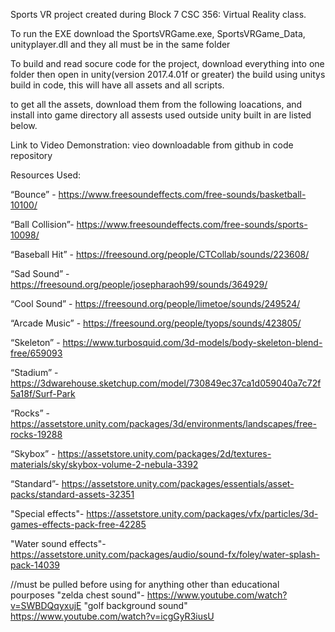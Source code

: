 Sports VR project created during Block 7 CSC 356: Virtual Reality class.

To run the EXE download the SportsVRGame.exe, SportsVRGame_Data, unityplayer.dll
and they all must be in the same folder

To build and read socure code for the project, download everything into one folder then open in unity(version 2017.4.01f or greater)
the build using unitys build in code, this will have all assets and all scripts.

to get all the assets, download them from the following loacations, and install into game directory all assests used outside unity built in are listed below.


Link to Video Demonstration: vieo downloadable from github in code repository

Resources Used:

“Bounce” - https://www.freesoundeffects.com/free-sounds/basketball-10100/

“Ball Collision”- https://www.freesoundeffects.com/free-sounds/sports-10098/

“Baseball Hit” -	https://freesound.org/people/CTCollab/sounds/223608/

“Sad Sound”	-	https://freesound.org/people/josepharaoh99/sounds/364929/

“Cool Sound”	-	https://freesound.org/people/limetoe/sounds/249524/

“Arcade Music” -	https://freesound.org/people/tyops/sounds/423805/

“Skeleton” - https://www.turbosquid.com/3d-models/body-skeleton-blend-free/659093

“Stadium” - https://3dwarehouse.sketchup.com/model/730849ec37ca1d059040a7c72f5a18f/Surf-Park

“Rocks” - https://assetstore.unity.com/packages/3d/environments/landscapes/free-rocks-19288

“Skybox” - https://assetstore.unity.com/packages/2d/textures-materials/sky/skybox-volume-2-nebula-3392

“Standard”- https://assetstore.unity.com/packages/essentials/asset-packs/standard-assets-32351

"Special effects"- https://assetstore.unity.com/packages/vfx/particles/3d-games-effects-pack-free-42285

"Water sound effects"- https://assetstore.unity.com/packages/audio/sound-fx/foley/water-splash-pack-14039

//must be pulled before using for anything other than educational pourposes "zelda chest sound"- https://www.youtube.com/watch?v=SWBDQqyxujE "golf background sound" https://www.youtube.com/watch?v=icgGyR3iusU
